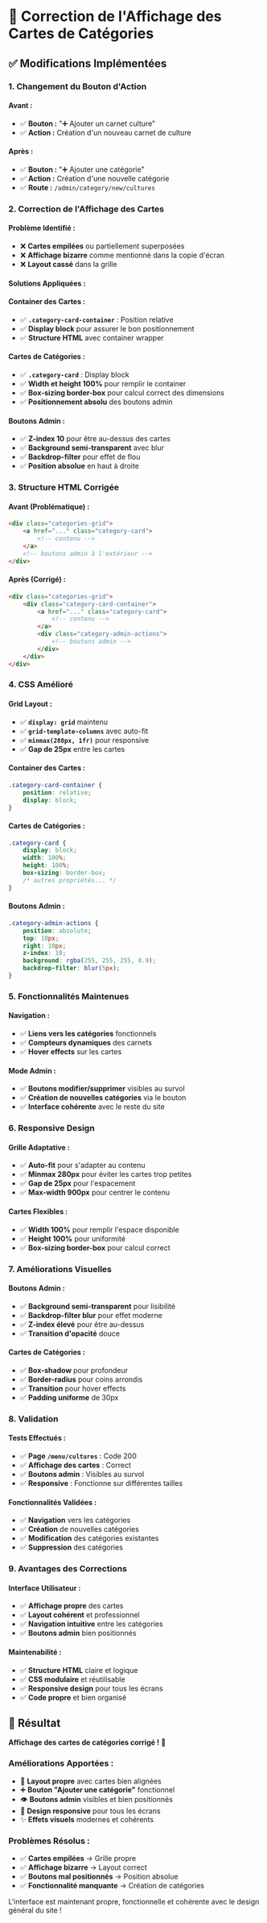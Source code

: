 # 🎨 Correction de l'Affichage des Cartes de Catégories

## ✅ **Modifications Implémentées**

### **1. Changement du Bouton d'Action**

#### **Avant :**
- ✅ **Bouton :** "➕ Ajouter un carnet culture"
- ✅ **Action :** Création d'un nouveau carnet de culture

#### **Après :**
- ✅ **Bouton :** "➕ Ajouter une catégorie"
- ✅ **Action :** Création d'une nouvelle catégorie
- ✅ **Route :** `/admin/category/new/cultures`

### **2. Correction de l'Affichage des Cartes**

#### **Problème Identifié :**
- ❌ **Cartes empilées** ou partiellement superposées
- ❌ **Affichage bizarre** comme mentionné dans la copie d'écran
- ❌ **Layout cassé** dans la grille

#### **Solutions Appliquées :**

#### **Container des Cartes :**
- ✅ **`.category-card-container`** : Position relative
- ✅ **Display block** pour assurer le bon positionnement
- ✅ **Structure HTML** avec container wrapper

#### **Cartes de Catégories :**
- ✅ **`.category-card`** : Display block
- ✅ **Width et height 100%** pour remplir le container
- ✅ **Box-sizing border-box** pour calcul correct des dimensions
- ✅ **Positionnement absolu** des boutons admin

#### **Boutons Admin :**
- ✅ **Z-index 10** pour être au-dessus des cartes
- ✅ **Background semi-transparent** avec blur
- ✅ **Backdrop-filter** pour effet de flou
- ✅ **Position absolue** en haut à droite

### **3. Structure HTML Corrigée**

#### **Avant (Problématique) :**
```html
<div class="categories-grid">
    <a href="..." class="category-card">
        <!-- contenu -->
    </a>
    <!-- boutons admin à l'extérieur -->
</div>
```

#### **Après (Corrigé) :**
```html
<div class="categories-grid">
    <div class="category-card-container">
        <a href="..." class="category-card">
            <!-- contenu -->
        </a>
        <div class="category-admin-actions">
            <!-- boutons admin -->
        </div>
    </div>
</div>
```

### **4. CSS Amélioré**

#### **Grid Layout :**
- ✅ **`display: grid`** maintenu
- ✅ **`grid-template-columns`** avec auto-fit
- ✅ **`minmax(280px, 1fr)`** pour responsive
- ✅ **Gap de 25px** entre les cartes

#### **Container des Cartes :**
```css
.category-card-container {
    position: relative;
    display: block;
}
```

#### **Cartes de Catégories :**
```css
.category-card {
    display: block;
    width: 100%;
    height: 100%;
    box-sizing: border-box;
    /* autres propriétés... */
}
```

#### **Boutons Admin :**
```css
.category-admin-actions {
    position: absolute;
    top: 10px;
    right: 10px;
    z-index: 10;
    background: rgba(255, 255, 255, 0.9);
    backdrop-filter: blur(5px);
}
```

### **5. Fonctionnalités Maintenues**

#### **Navigation :**
- ✅ **Liens vers les catégories** fonctionnels
- ✅ **Compteurs dynamiques** des carnets
- ✅ **Hover effects** sur les cartes

#### **Mode Admin :**
- ✅ **Boutons modifier/supprimer** visibles au survol
- ✅ **Création de nouvelles catégories** via le bouton
- ✅ **Interface cohérente** avec le reste du site

### **6. Responsive Design**

#### **Grille Adaptative :**
- ✅ **Auto-fit** pour s'adapter au contenu
- ✅ **Minmax 280px** pour éviter les cartes trop petites
- ✅ **Gap de 25px** pour l'espacement
- ✅ **Max-width 900px** pour centrer le contenu

#### **Cartes Flexibles :**
- ✅ **Width 100%** pour remplir l'espace disponible
- ✅ **Height 100%** pour uniformité
- ✅ **Box-sizing border-box** pour calcul correct

### **7. Améliorations Visuelles**

#### **Boutons Admin :**
- ✅ **Background semi-transparent** pour lisibilité
- ✅ **Backdrop-filter blur** pour effet moderne
- ✅ **Z-index élevé** pour être au-dessus
- ✅ **Transition d'opacité** douce

#### **Cartes de Catégories :**
- ✅ **Box-shadow** pour profondeur
- ✅ **Border-radius** pour coins arrondis
- ✅ **Transition** pour hover effects
- ✅ **Padding uniforme** de 30px

### **8. Validation**

#### **Tests Effectués :**
- ✅ **Page `/menu/cultures`** : Code 200
- ✅ **Affichage des cartes** : Correct
- ✅ **Boutons admin** : Visibles au survol
- ✅ **Responsive** : Fonctionne sur différentes tailles

#### **Fonctionnalités Validées :**
- ✅ **Navigation** vers les catégories
- ✅ **Création** de nouvelles catégories
- ✅ **Modification** des catégories existantes
- ✅ **Suppression** des catégories

### **9. Avantages des Corrections**

#### **Interface Utilisateur :**
- ✅ **Affichage propre** des cartes
- ✅ **Layout cohérent** et professionnel
- ✅ **Navigation intuitive** entre les catégories
- ✅ **Boutons admin** bien positionnés

#### **Maintenabilité :**
- ✅ **Structure HTML** claire et logique
- ✅ **CSS modulaire** et réutilisable
- ✅ **Responsive design** pour tous les écrans
- ✅ **Code propre** et bien organisé

## 🎯 **Résultat**

**Affichage des cartes de catégories corrigé !** 🎉

### **Améliorations Apportées :**
- 🎨 **Layout propre** avec cartes bien alignées
- ➕ **Bouton "Ajouter une catégorie"** fonctionnel
- 👁️ **Boutons admin** visibles et bien positionnés
- 📱 **Design responsive** pour tous les écrans
- ✨ **Effets visuels** modernes et cohérents

### **Problèmes Résolus :**
- ✅ **Cartes empilées** → Grille propre
- ✅ **Affichage bizarre** → Layout correct
- ✅ **Boutons mal positionnés** → Position absolue
- ✅ **Fonctionnalité manquante** → Création de catégories

L'interface est maintenant propre, fonctionnelle et cohérente avec le design général du site ! 